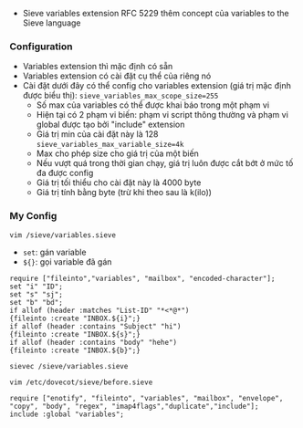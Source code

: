 - Sieve variables extension RFC 5229 thêm concept của variables to the Sieve language
### Configuration
- Variables extension thì mặc định có sẵn
- Variables extension có cài đặt cụ thể của riêng nó
- Cài đặt dưới đây có thể config cho variables extension (giá trị mặc định được biểu thị):
`sieve_variables_max_scope_size=255`
  - Số max của variables có thể được khai báo trong một phạm vi
  - Hiện tại có 2 phạm vi biến: phạm vi script thông thường và phạm vi global được tạo bởi "include" extension
  - Giá trị min của cài đặt này là 128
`sieve_variables_max_variable_size=4k`
  - Max cho phép size cho giá trị của một biến
  - Nếu vượt quá trong thời gian chạy, giá trị luôn được cắt bớt ở mức tố đa được config
  - Giá trị tối thiểu cho cài đặt này là 4000 byte
  - Giá trị tính bằng byte (trừ khi theo sau là k(ilo))
### My Config
`vim /sieve/variables.sieve`
- `set`: gán variable 
- `${}`: gọi variable đã gán
```
require ["fileinto","variables", "mailbox", "encoded-character"];
set "i" "ID";
set "s" "sj";
set "b" "bd";
if allof (header :matches "List-ID" "*<*@*")
{fileinto :create "INBOX.${i}";}
if allof (header :contains "Subject" "hi")
{fileinto :create "INBOX.${s}";}
if allof (header :contains "body" "hehe")
{fileinto :create "INBOX.${b}";}
```
```
sievec /sieve/variables.sieve
```
`vim /etc/dovecot/sieve/before.sieve`
```
require ["enotify", "fileinto", "variables", "mailbox", "envelope", "copy", "body", "regex", "imap4flags","duplicate","include"];
include :global "variables";
```
